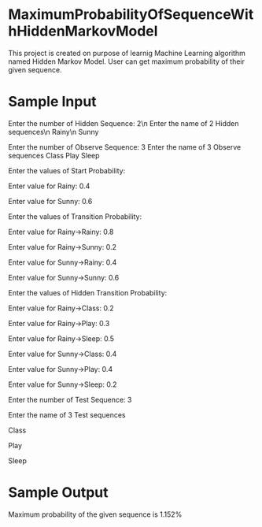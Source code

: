 # MaximumProbabilityOfSequenceWithHiddenMarkovModel
This project is created on purpose of learnig Machine Learning algorithm named Hidden Markov Model. User can get maximum probability of their given sequence.

# Sample Input
Enter the number of Hidden Sequence: 2\n
Enter the name of 2 Hidden sequences\n
Rainy\n
Sunny

Enter the number of Observe Sequence: 3
Enter the name of 3 Observe sequences
Class
Play
Sleep

Enter the values of Start Probability: 

Enter value for Rainy: 0.4

Enter value for Sunny: 0.6


Enter the values of Transition Probability: 

Enter value for Rainy->Rainy: 0.8

Enter value for Rainy->Sunny: 0.2

Enter value for Sunny->Rainy: 0.4

Enter value for Sunny->Sunny: 0.6


Enter the values of Hidden Transition Probability: 

Enter value for Rainy->Class: 0.2

Enter value for Rainy->Play: 0.3

Enter value for Rainy->Sleep: 0.5

Enter value for Sunny->Class: 0.4

Enter value for Sunny->Play: 0.4

Enter value for Sunny->Sleep: 0.2


Enter the number of Test Sequence: 3

Enter the name of 3 Test sequences

Class

Play

Sleep


# Sample Output
Maximum probability of the given sequence is 1.152%
